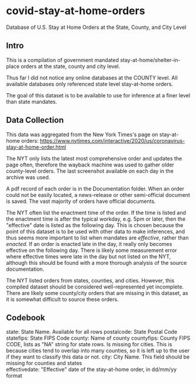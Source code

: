 # covid-stay-at-home-orders
Database of U.S. Stay at Home Orders at the State, County, and City Level

## Intro

This is a compilation of government mandated stay-at-home/shelter-in-place orders at the state, county and city level.

Thus far I did not notice any online databases at the COUNTY level. All available databases only referenced state level stay-at-home orders.

The goal of this dataset is to be available to use for inference at a finer level than state mandates.

## Data Collection

This data was aggregated from the New York Times's page on stay-at-home orders:
https://www.nytimes.com/interactive/2020/us/coronavirus-stay-at-home-order.html

The NYT only lists the latest most comprehensive order and updates the page often, therefore the wayback machine was used to gather older county-level orders. The last screenshot available on each day in the archive was used.

A pdf record of each order is in the Documentation folder. When an order could not be easily located, a news-release or other semi-official document is saved. The vast majority of orders have official documents.

The NYT often list the enactment time of the order. If the time is listed and the enactment time is after the typical workday, e.g. 5pm or later, then the "effective" date is listed as the following day. This is chosen because the point of this dataset is to be used with other data to make inferences, and thus seems more important to list when mandates are *effective*, rather than *enacted*. If an order is enacted late in the day, it really only becomes effective on the following day. There is likely some measurement error where effective times were late in the day but not listed on the NYT, although this should be found with a more thorough analysis of the source documentation.

The NYT listed orders from states, counties, and cities. However, this compiled dataset should be considered well-represented yet incomplete. There are likely some county/city orders that are missing in this dataset, as it is somewhat difficult to source these orders.

## Codebook

state:      State Name. Available for all rows
postalcode: State Postal Code
statefips:  State FIPS Code
county:     Name of county
countyfips: County FIPS CODE, lists as "NA" string for state rows. Is missing for cities. This is because cities tend to overlap into many counties, so it is left up to the user if they want to classify this data or not.
city:       City Name. This field should be missing for counties and states    
effectivedate: "Effective" date of the stay-at-home order, in dd/mm/yy format




